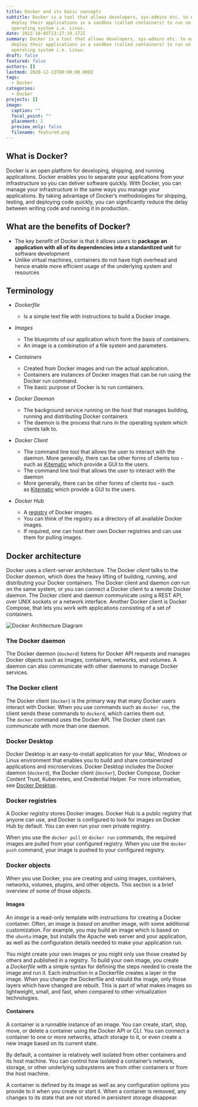```yaml
---
title: Docker and its basic concepts
subtitle: Docker is a tool that allows developers, sys-admins etc. to easily
  deploy their applications in a sandbox (called containers) to run on the host
  operating system i.e. Linux.
date: 2022-10-05T13:27:19.172Z
summary: Docker is a tool that allows developers, sys-admins etc. to easily
  deploy their applications in a sandbox (called containers) to run on the host
  operating system i.e. Linux.
draft: false
featured: false
authors: []
lastmod: 2020-12-13T00:00:00.000Z
tags:
  - Docker
categories:
  - Docker
projects: []
image:
  caption: ""
  focal_point: ""
  placement: 2
  preview_only: false
  filename: featured.png
---
```

## W﻿hat is Docker?

Docker is an open platform for developing, shipping, and running applications. Docker enables you to separate your applications from your infrastructure so you can deliver software quickly. With Docker, you can manage your infrastructure in the same ways you manage your applications. By taking advantage of Docker’s methodologies for shipping, testing, and deploying code quickly, you can significantly reduce the delay between writing code and running it in production.



## What are the benefits of Docker?

* The key benefit of Docker is that it allows users to **package an application with all of its dependencies into a standardized unit** for software development
* Unlike virtual machines, containers do not have high overhead and hence enable more efficient usage of the underlying system and resources



## Terminology

* *Dockerfile*

  * Is a simple text file with instructions to build a Docker image.
* *Images*

  * The blueprints of our application which form the basis of containers.
  * An image is a combination of a file system and parameters.
* *Containers*

  * Created from Docker images and run the actual application.
  * Containers are instances of Docker images that can be run using the Docker run command.
  * The basic purpose of Docker is to run containers.
* *Docker Daemon*

  * The background service running on the host that manages building, running and distributing Docker containers
  * The daemon is the process that runs in the operating system which clients talk to.
* *Docker Client*

  * The command line tool that allows the user to interact with the daemon. More generally, there can be other forms of clients too - such as [Kitematic](https://kitematic.com/) which provide a GUI to the users.
  * The command line tool that allows the user to interact with the daemon
  * More generally, there can be other forms of clients too - such as [Kitematic](https://kitematic.com/) which provide a GUI to the users.
* *Docker Hub*

  * A [registry](https://hub.docker.com/search?q=&type=image) of Docker images.
  * You can think of the registry as a directory of all available Docker images.
  * If required, one can host their own Docker registries and can use them for pulling images.



## Docker architecture

Docker uses a client-server architecture. The Docker *client* talks to the Docker *daemon*, which does the heavy lifting of building, running, and distributing your Docker containers. The Docker client and daemon *can* run on the same system, or you can connect a Docker client to a remote Docker daemon. The Docker client and daemon communicate using a REST API, over UNIX sockets or a network interface. Another Docker client is Docker Compose, that lets you work with applications consisting of a set of containers.

![Docker Architecture Diagram](https://docs.docker.com/engine/images/architecture.svg)



### The Docker daemon[](https://docs.docker.com/get-started/overview/#the-docker-daemon)

The Docker daemon (`dockerd`) listens for Docker API requests and manages Docker objects such as images, containers, networks, and volumes. A daemon can also communicate with other daemons to manage Docker services.



### The Docker client[](https://docs.docker.com/get-started/overview/#the-docker-client)

The Docker client (`docker`) is the primary way that many Docker users interact with Docker. When you use commands such as `docker run`, the client sends these commands to `dockerd`, which carries them out. The `docker` command uses the Docker API. The Docker client can communicate with more than one daemon.

### Docker Desktop[](https://docs.docker.com/get-started/overview/#docker-desktop)

Docker Desktop is an easy-to-install application for your Mac, Windows or Linux environment that enables you to build and share containerized applications and microservices. Docker Desktop includes the Docker daemon (`dockerd`), the Docker client (`docker`), Docker Compose, Docker Content Trust, Kubernetes, and Credential Helper. For more information, see [Docker Desktop](https://docs.docker.com/desktop/).

### Docker registries[](https://docs.docker.com/get-started/overview/#docker-registries)

A Docker *registry* stores Docker images. Docker Hub is a public registry that anyone can use, and Docker is configured to look for images on Docker Hub by default. You can even run your own private registry.

When you use the `docker pull` or `docker run` commands, the required images are pulled from your configured registry. When you use the `docker push` command, your image is pushed to your configured registry.

### Docker objects[](https://docs.docker.com/get-started/overview/#docker-objects)

When you use Docker, you are creating and using images, containers, networks, volumes, plugins, and other objects. This section is a brief overview of some of those objects.

#### Images

An *image* is a read-only template with instructions for creating a Docker container. Often, an image is *based on* another image, with some additional customization. For example, you may build an image which is based on the `ubuntu` image, but installs the Apache web server and your application, as well as the configuration details needed to make your application run.

You might create your own images or you might only use those created by others and published in a registry. To build your own image, you create a *Dockerfile* with a simple syntax for defining the steps needed to create the image and run it. Each instruction in a Dockerfile creates a layer in the image. When you change the Dockerfile and rebuild the image, only those layers which have changed are rebuilt. This is part of what makes images so lightweight, small, and fast, when compared to other virtualization technologies.

#### Containers

A container is a runnable instance of an image. You can create, start, stop, move, or delete a container using the Docker API or CLI. You can connect a container to one or more networks, attach storage to it, or even create a new image based on its current state.

By default, a container is relatively well isolated from other containers and its host machine. You can control how isolated a container’s network, storage, or other underlying subsystems are from other containers or from the host machine.

A container is defined by its image as well as any configuration options you provide to it when you create or start it. When a container is removed, any changes to its state that are not stored in persistent storage disappear.